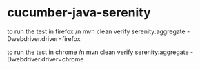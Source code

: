 # cucumber-java-serenity
to run the test in firefox /n
mvn clean verify serenity:aggregate -Dwebdriver.driver=firefox

to run the test in chrome /n
mvn clean verify serenity:aggregate -Dwebdriver.driver=chrome
